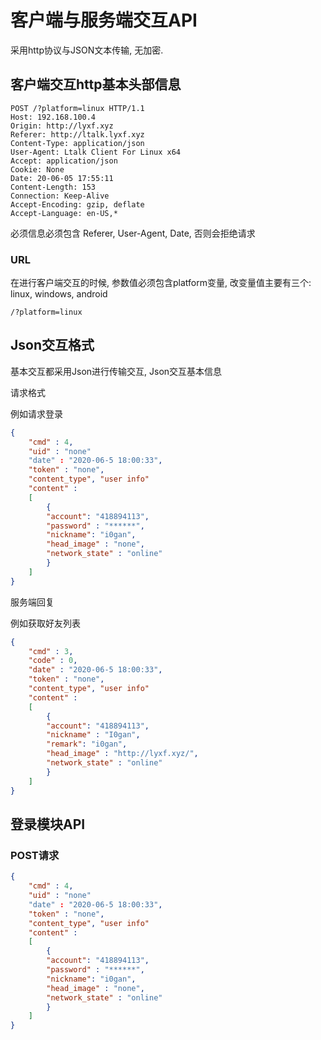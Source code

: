  

# 客户端与服务端交互API

采用http协议与JSON文本传输, 无加密.

## 客户端交互http基本头部信息

```http
POST /?platform=linux HTTP/1.1
Host: 192.168.100.4
Origin: http://lyxf.xyz
Referer: http://ltalk.lyxf.xyz
Content-Type: application/json
User-Agent: Ltalk Client For Linux x64
Accept: application/json
Cookie: None
Date: 20-06-05 17:55:11
Content-Length: 153
Connection: Keep-Alive
Accept-Encoding: gzip, deflate
Accept-Language: en-US,*
```

必须信息必须包含 Referer, User-Agent, Date, 否则会拒绝请求

### URL

在进行客户端交互的时候, 参数值必须包含platform变量, 改变量值主要有三个: linux, windows, android

```
/?platform=linux
```

## Json交互格式

基本交互都采用Json进行传输交互, Json交互基本信息

请求格式

例如请求登录

```json
{
	"cmd" : 4,
	"uid" : "none"
	"date" : "2020-06-5 18:00:33",
	"token" : "none",
	"content_type", "user info"
	"content" : 
    [
		{
    	"account": "418894113", 
    	"password" : "******",
  		"nickname": "i0gan",
        "head_image" : "none",
    	"network_state" : "online"
        }
	]
}
```



服务端回复

例如获取好友列表

```json
{
	"cmd" : 3,
	"code" : 0,
	"date" : "2020-06-5 18:00:33",
	"token" : "none",
	"content_type", "user info"
	"content" : 
    [
		{
    	"account": "418894113", 
    	"nickname" : "I0gan",
  		"remark": "i0gan",
        "head_image" : "http://lyxf.xyz/",
    	"network_state" : "online"
        }
	]
}
```



## 登录模块API

### POST请求

```json
{
	"cmd" : 4,
	"uid" : "none"
	"date" : "2020-06-5 18:00:33",
	"token" : "none",
	"content_type", "user info"
	"content" : 
    [
		{
    	"account": "418894113", 
    	"password" : "******",
  		"nickname": "i0gan",
        "head_image" : "none",
    	"network_state" : "online"
        }
	]
}
```


